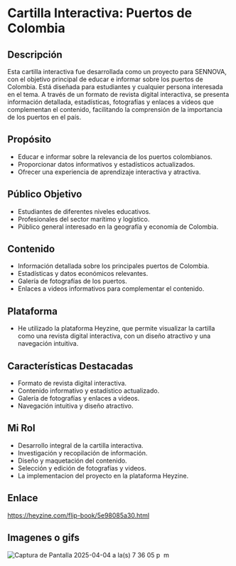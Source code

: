 # Cartilla Interactiva: Puertos de Colombia

## Descripción

Esta cartilla interactiva fue desarrollada como un proyecto para SENNOVA, con el objetivo principal de educar e informar sobre los puertos de Colombia. Está diseñada para estudiantes y cualquier persona interesada en el tema. A través de un formato de revista digital interactiva, se presenta información detallada, estadísticas, fotografías y enlaces a videos que complementan el contenido, facilitando la comprensión de la importancia de los puertos en el país.

## Propósito

* Educar e informar sobre la relevancia de los puertos colombianos.
* Proporcionar datos informativos y estadísticos actualizados.
* Ofrecer una experiencia de aprendizaje interactiva y atractiva.

## Público Objetivo

* Estudiantes de diferentes niveles educativos.
* Profesionales del sector marítimo y logístico.
* Público general interesado en la geografía y economía de Colombia.

## Contenido

* Información detallada sobre los principales puertos de Colombia.
* Estadísticas y datos económicos relevantes.
* Galería de fotografías de los puertos.
* Enlaces a videos informativos para complementar el contenido.

## Plataforma

* He utilizado la plataforma Heyzine, que permite visualizar la cartilla como una revista digital interactiva, con un diseño atractivo y una navegación intuitiva.

## Características Destacadas

* Formato de revista digital interactiva.
* Contenido informativo y estadístico actualizado.
* Galería de fotografías y enlaces a videos.
* Navegación intuitiva y diseño atractivo.

## Mi Rol

* Desarrollo integral de la cartilla interactiva.
* Investigación y recopilación de información.
* Diseño y maquetación del contenido.
* Selección y edición de fotografías y videos.
* La implementacion del proyecto en la plataforma Heyzine.

## Enlace

https://heyzine.com/flip-book/5e98085a30.html

## Imagenes o gifs
![Captura de Pantalla 2025-04-04 a la(s) 7 36 05 p  m](https://github.com/user-attachments/assets/c3efca07-fd05-41e7-81f5-48e07b6d869d)


